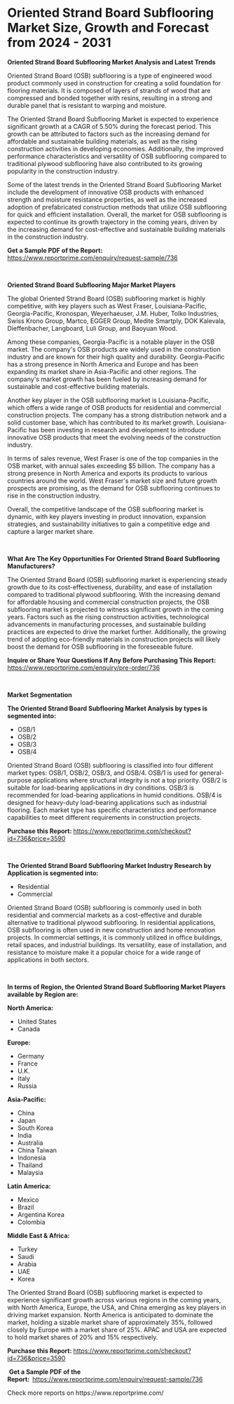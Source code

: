 <p><h1>Oriented Strand Board Subflooring Market Size, Growth and Forecast from 2024 - 2031</h1></p><p><strong>Oriented Strand Board Subflooring Market Analysis and Latest Trends</strong></p>
<p><p>Oriented Strand Board (OSB) subflooring is a type of engineered wood product commonly used in construction for creating a solid foundation for flooring materials. It is composed of layers of strands of wood that are compressed and bonded together with resins, resulting in a strong and durable panel that is resistant to warping and moisture.</p><p>The Oriented Strand Board Subflooring Market is expected to experience significant growth at a CAGR of 5.50% during the forecast period. This growth can be attributed to factors such as the increasing demand for affordable and sustainable building materials, as well as the rising construction activities in developing economies. Additionally, the improved performance characteristics and versatility of OSB subflooring compared to traditional plywood subflooring have also contributed to its growing popularity in the construction industry.</p><p>Some of the latest trends in the Oriented Strand Board Subflooring Market include the development of innovative OSB products with enhanced strength and moisture resistance properties, as well as the increased adoption of prefabricated construction methods that utilize OSB subflooring for quick and efficient installation. Overall, the market for OSB subflooring is expected to continue its growth trajectory in the coming years, driven by the increasing demand for cost-effective and sustainable building materials in the construction industry.</p></p>
<p><strong>Get a Sample PDF of the Report:&nbsp;</strong> <a href="https://www.reportprime.com/enquiry/request-sample/736">https://www.reportprime.com/enquiry/request-sample/736</a></p>
<p>&nbsp;</p>
<p><strong>Oriented Strand Board Subflooring Major Market Players</strong></p>
<p><p>The global Oriented Strand Board (OSB) subflooring market is highly competitive, with key players such as West Fraser, Louisiana-Pacific, Georgia-Pacific, Kronospan, Weyerhaeuser, J.M. Huber, Tolko Industries, Swiss Krono Group, Martco, EGGER Group, Medite Smartply, DOK Kalevala, Dieffenbacher, Langboard, Luli Group, and Baoyuan Wood.</p><p>Among these companies, Georgia-Pacific is a notable player in the OSB market. The company's OSB products are widely used in the construction industry and are known for their high quality and durability. Georgia-Pacific has a strong presence in North America and Europe and has been expanding its market share in Asia-Pacific and other regions. The company's market growth has been fueled by increasing demand for sustainable and cost-effective building materials.</p><p>Another key player in the OSB subflooring market is Louisiana-Pacific, which offers a wide range of OSB products for residential and commercial construction projects. The company has a strong distribution network and a solid customer base, which has contributed to its market growth. Louisiana-Pacific has been investing in research and development to introduce innovative OSB products that meet the evolving needs of the construction industry.</p><p>In terms of sales revenue, West Fraser is one of the top companies in the OSB market, with annual sales exceeding $5 billion. The company has a strong presence in North America and exports its products to various countries around the world. West Fraser's market size and future growth prospects are promising, as the demand for OSB subflooring continues to rise in the construction industry.</p><p>Overall, the competitive landscape of the OSB subflooring market is dynamic, with key players investing in product innovation, expansion strategies, and sustainability initiatives to gain a competitive edge and capture a larger market share.</p></p>
<p>&nbsp;</p>
<p><strong>What Are The Key Opportunities For Oriented Strand Board Subflooring Manufacturers?</strong></p>
<p><p>The Oriented Strand Board (OSB) subflooring market is experiencing steady growth due to its cost-effectiveness, durability, and ease of installation compared to traditional plywood subflooring. With the increasing demand for affordable housing and commercial construction projects, the OSB subflooring market is projected to witness significant growth in the coming years. Factors such as the rising construction activities, technological advancements in manufacturing processes, and sustainable building practices are expected to drive the market further. Additionally, the growing trend of adopting eco-friendly materials in construction projects will likely boost the demand for OSB subflooring in the foreseeable future.</p></p>
<p><strong>Inquire or Share Your Questions If Any Before Purchasing This Report:</strong> <a href="https://www.reportprime.com/enquiry/pre-order/736">https://www.reportprime.com/enquiry/pre-order/736</a></p>
<p>&nbsp;</p>
<p><strong>Market Segmentation</strong></p>
<p><strong>The Oriented Strand Board Subflooring Market Analysis by types is segmented into:</strong></p>
<p><ul><li>OSB/1</li><li>OSB/2</li><li>OSB/3</li><li>OSB/4</li></ul></p>
<p><p>Oriented Strand Board (OSB) subflooring is classified into four different market types: OSB/1, OSB/2, OSB/3, and OSB/4. OSB/1 is used for general-purpose applications where structural integrity is not a top priority. OSB/2 is suitable for load-bearing applications in dry conditions. OSB/3 is recommended for load-bearing applications in humid conditions. OSB/4 is designed for heavy-duty load-bearing applications such as industrial flooring. Each market type has specific characteristics and performance capabilities to meet different requirements in construction projects.</p></p>
<p><strong>Purchase this Report:&nbsp;</strong><a href="https://www.reportprime.com/checkout?id=736&price=3590">https://www.reportprime.com/checkout?id=736&price=3590</a></p>
<p>&nbsp;</p>
<p><strong>The Oriented Strand Board Subflooring Market Industry Research by Application is segmented into:</strong></p>
<p><ul><li>Residential</li><li>Commercial</li></ul></p>
<p><p>Oriented Strand Board (OSB) subflooring is commonly used in both residential and commercial markets as a cost-effective and durable alternative to traditional plywood subflooring. In residential applications, OSB subflooring is often used in new construction and home renovation projects. In commercial settings, it is commonly utilized in office buildings, retail spaces, and industrial buildings. Its versatility, ease of installation, and resistance to moisture make it a popular choice for a wide range of applications in both sectors.</p></p>
<p>&nbsp;</p>
<p><strong>In terms of Region, the Oriented Strand Board Subflooring Market Players available by Region are:</strong></p>
<p>
    <p> <strong> North America: </strong>
        <ul>
            <li>United States</li>
            <li>Canada</li>
        </ul>
        </p> 
    <p> <strong> Europe: </strong>
        <ul>
            <li>Germany</li>
            <li>France</li>
            <li>U.K.</li>
            <li>Italy</li>
            <li>Russia</li>
        </ul>
        </p> 
    <p> <strong> Asia-Pacific: </strong>
        <ul>
            <li>China</li>
            <li>Japan</li>
            <li>South Korea</li>
            <li>India</li>
            <li>Australia</li>
            <li>China Taiwan</li>
            <li>Indonesia</li>
            <li>Thailand</li>
            <li>Malaysia</li>
        </ul>
        </p> 
    <p> <strong> Latin America: </strong>
        <ul>
            <li>Mexico</li>
            <li>Brazil</li>
            <li>Argentina Korea</li>
            <li>Colombia</li>
        </ul>
        </p> 
    <p> <strong> Middle East & Africa: </strong>
        <ul>
            <li>Turkey</li>
            <li>Saudi</li>
            <li>Arabia</li>
            <li>UAE</li>
            <li>Korea</li>
        </ul>
    </p>
    </p>
<p><p>The Oriented Strand Board (OSB) subflooring market is expected to experience significant growth across various regions in the coming years, with North America, Europe, the USA, and China emerging as key players in driving market expansion. North America is anticipated to dominate the market, holding a sizable market share of approximately 35%, followed closely by Europe with a market share of 25%. APAC and USA are expected to hold market shares of 20% and 15% respectively.</p></p>
<p><strong>Purchase this Report: </strong><a href="https://www.reportprime.com/checkout?id=736&price=3590">https://www.reportprime.com/checkout?id=736&price=3590</a></p>
<p>&nbsp;<strong>Get a Sample PDF of the Report:&nbsp;&nbsp;</strong><a href="https://www.reportprime.com/enquiry/request-sample/736">https://www.reportprime.com/enquiry/request-sample/736</a></p>
<p><strong></strong></p>
<p>Check more reports on https://www.reportprime.com/</p>